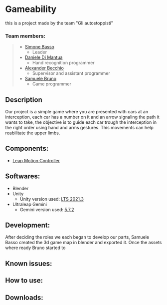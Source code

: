 # Gameability
this is a project made by the team "Gli autostoppisti"

### Team members:
> * [Simone Basso](https://github.com/clbsimone)
>    * Leader
> * [Daniele Di Mantua](https://github.com/1Danielozen1)
>    * Hand recognition programmer
> * [Alexander Becchio](https://github.com/SirAlexanderTheFourth)
>    * Supervisor and assistant programmer
> * [Samuele Bruno](https://github.com/SamueleBruno)
>    * Game programmer


## Description
Our project is a simple game where you are presented with cars at an interception, each car has a number on it and an arrow signaling the path it wants to take, the objective is to guide each car trough the interception in the right order using hand and arms gestures.
This movements can help reabilitate the upper limbs.

## Components:
* [Leap Motion Controller](https://www.ultraleap.com/product/leap-motion-controller/)

## Softwares:
* Blender
* Unity
  * Unity version used: [LTS 2021.3](https://download.unity3d.com/download_unity/6eacc8284459/Windows64EditorInstaller/UnitySetup64-2021.3.0f1.exe)
* Ultraleap Gemini
  * Gemini version used: [5.7.2](https://www2.leapmotion.com/downloads/gemini/v5.7.2)

## Development:
After deciding the roles we each began to develop our parts, Samuele Basso created the 3d game map in blender and exported it.
Once the assets where ready Bruno started to 
## Known issues:

## How to use:

## Downloads:
